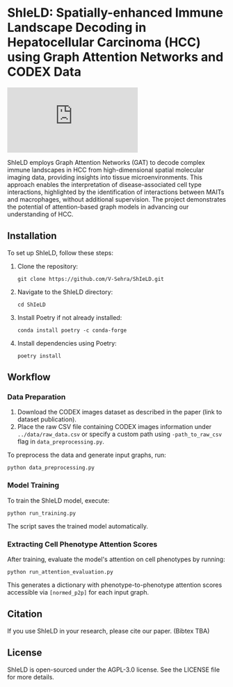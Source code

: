 
# ShIeLD: Spatially-enhanced Immune Landscape Decoding in Hepatocellular Carcinoma (HCC) using Graph Attention Networks and CODEX Data
![GAT.pdf](https://github.com/V-Sehra/ShIeLD/files/14113477/GAT.pdf)

ShIeLD employs Graph Attention Networks (GAT) to decode complex immune landscapes in HCC from high-dimensional spatial molecular imaging data, providing insights into tissue microenvironments. This approach enables the interpretation of disease-associated cell type interactions, highlighted by the identification of interactions between MAITs and macrophages, without additional supervision. The project demonstrates the potential of attention-based graph models in advancing our understanding of HCC.

## Installation

To set up ShIeLD, follow these steps:

1. Clone the repository:
   ```
   git clone https://github.com/V-Sehra/ShIeLD.git
   ```
2. Navigate to the ShIeLD directory:
   ```
   cd ShIeLD
   ```
3. Install Poetry if not already installed:
   ```
   conda install poetry -c conda-forge
   ```
4. Install dependencies using Poetry:
   ```
   poetry install
   ```

## Workflow

### Data Preparation

1. Download the CODEX images dataset as described in the paper (link to dataset publication).
2. Place the raw CSV file containing CODEX images information under `../data/raw_data.csv` or specify a custom path using `-path_to_raw_csv` flag in `data_preprocessing.py`.

To preprocess the data and generate input graphs, run:
```
python data_preprocessing.py
```

### Model Training

To train the ShIeLD model, execute:
```
python run_training.py
```
The script saves the trained model automatically.

### Extracting Cell Phenotype Attention Scores

After training, evaluate the model's attention on cell phenotypes by running:
```
python run_attention_evaluation.py
```
This generates a dictionary with phenotype-to-phenotype attention scores accessible via `[normed_p2p]` for each input graph.


## Citation

If you use ShIeLD in your research, please cite our paper. (Bibtex TBA)

## License

ShIeLD is open-sourced under the AGPL-3.0 license. See the LICENSE file for more details.


